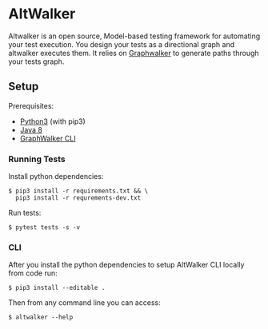# AltWalker

Altwalker is an open source, Model-based testing framework for automating your test execution. You design your tests as a directional graph and altwalker executes them. It relies on [Graphwalker](http://graphwalker.github.io/) to generate paths through your tests graph.

## Setup

Prerequisites:

* [Python3](https://www.python.org/) (with pip3)
* [Java 8](https://openjdk.java.net/)
* [GraphWalker CLI](http://graphwalker.github.io/)

### Running Tests

Install python dependencies:

```
$ pip3 install -r requirements.txt && \
  pip3 install -r requrements-dev.txt
```

Run tests:

```
$ pytest tests -s -v
```

### CLI

After you install the python dependencies to setup AltWalker CLI locally from code run:

```
$ pip3 install --editable .
```

Then from any command line you can access:

```
$ altwalker --help
```